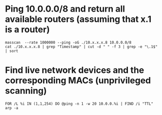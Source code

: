 # Ping 10.0.0.0/8 and return all available routers (assuming that x.1 is a router)
```console
masscan  --rate 1000000 --ping -oG ./10.x.x.x.8 10.0.0.0/8
cat ./10.x.x.x.8 | grep "Timestamp" | cut -d " " -f 3 | grep -e "\.1$" | sort
```

# Find live network devices and the corresponding MACs (unprivileged scanning)
```console
FOR /L %i IN (1,1,254) DO @ping -n 1 -w 20 10.0.0.%i | FIND /i "TTL"
arp -a
```
